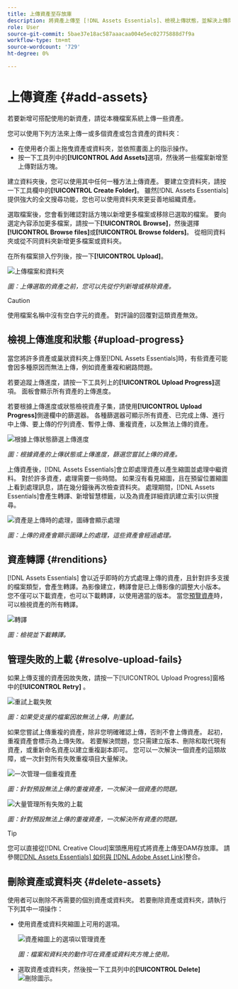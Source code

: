 ```yaml
---
title: 上傳資產至存放庫
description: 將資產上傳至 [!DNL Assets Essentials]、檢視上傳狀態，並解決上傳問題。
role: User
source-git-commit: 5bae37e18ac587aaacaa004e5ec02775888d7f9a
workflow-type: tm+mt
source-wordcount: '729'
ht-degree: 0%

---
```



# 上傳資產 {#add-assets}

若要新增可搭配使用的新資產，請從本機檔案系統上傳一些資產。<!-- TBD: Many of the [common file formats are supported](/help/supported-file-formats.md). -->

您可以使用下列方法來上傳一或多個資產或包含資產的資料夾：

* 在使用者介面上拖曳資產或資料夾，並依照畫面上的指示操作。
* 按一下工具列中的&#x200B;**[!UICONTROL Add Assets]**&#x200B;選項，然後將一些檔案新增至上傳對話方塊。

<!-- TBD: Update this GIF
![Asset and nested folder upload demo](assets/do-not-localize/upload-assets.gif) -->

建立資料夾後，您可以使用其中任何一種方法上傳資產。 要建立空資料夾，請按一下工具欄中的&#x200B;**[!UICONTROL Create Folder]**。 雖然[!DNL Assets Essentials]提供強大的全文搜尋功能，您也可以使用資料夾來更妥善地組織資產。

選取檔案後，您會看到確認對話方塊以新增更多檔案或移除已選取的檔案。 要向選定內容添加更多檔案，請按一下&#x200B;**[!UICONTROL Browse]**，然後選擇&#x200B;**[!UICONTROL Browse files]**&#x200B;或&#x200B;**[!UICONTROL Browse folders]**。 從相同資料夾或從不同資料夾新增更多檔案或資料夾。

在所有檔案排入佇列後，按一下&#x200B;**[!UICONTROL Upload]**。

![上傳檔案和資料夾](assets/upload-browse-files-folders.png)

*圖：上傳選取的資產之前，您可以先從佇列新增或移除資產。*

>[!CAUTION]
>
>使用檔案名稱中沒有空白字元的資產。 對評論的回覆對這類資產無效。

## 檢視上傳進度和狀態 {#upload-progress}

當您將許多資產或巢狀資料夾上傳至[!DNL Assets Essentials]時，有些資產可能會因多種原因而無法上傳，例如資產重複和網路問題。

若要追蹤上傳進度，請按一下工具列上的&#x200B;**[!UICONTROL Upload Progress]**&#x200B;選項。 面板會顯示所有資產的上傳進度。

若要根據上傳進度或狀態檢視資產子集，請使用&#x200B;**[!UICONTROL Upload Progress]**&#x200B;側邊欄中的篩選器。 各種篩選器可顯示所有資產、已完成上傳、進行中上傳、要上傳的佇列資產、暫停上傳、重複資產，以及無法上傳的資產。

![根據上傳狀態篩選上傳進度](assets/filter-upload-progress.png)

*圖：根據資產的上傳狀態或上傳進度，篩選您嘗試上傳的資產。*

上傳資產後，[!DNL Assets Essentials]會立即處理資產以產生縮圖並處理中繼資料。 對於許多資產，處理需要一些時間。 如果沒有看見縮圖，且在預留位置縮圖上看到處理訊息，請在幾分鐘後再次檢查資料夾。 處理期間，[!DNL Assets Essentials]會產生轉譯、新增智慧標籤，以及為資產詳細資訊建立索引以供搜尋。

![資產是上傳時的處理，圖磚會顯示處理](assets/upload-processing.png)

*圖：上傳的資產會顯示圖磚上的處理，這些資產會經過處理。*

## 資產轉譯 {#renditions}

[!DNL Assets Essentials] 會以近乎即時的方式處理上傳的資產，且針對許多支援的檔案類型，會產生轉譯。為影像建立，轉譯會是已上傳影像的調整大小版本。 您不僅可以下載資產，也可以下載轉譯，以使用適當的版本。 當您[預覽資產](/help/navigate-view.md#preview-assets)時，可以檢視資產的所有轉譯。

![轉譯](assets/renditions-view-download.png)

*圖：檢視並下載轉譯。*

## 管理失敗的上載 {#resolve-upload-fails}

如果上傳支援的資產因故失敗，請按一下[!UICONTROL Upload Progress]窗格中的&#x200B;**[!UICONTROL Retry]** 。

![重試上載失敗](assets/upload-retry.png)

*圖：如果受支援的檔案因故無法上傳，則重試。*

如果您嘗試上傳重複的資產，除非您明確確認上傳，否則不會上傳資產。 起初，重複資產會標示為上傳失敗。 若要解決問題，您只需建立版本、刪除和取代現有資產，或重新命名資產以建立重複副本即可。 您可以一次解決一個資產的這類故障，或一次針對所有失敗重複項目大量解決。

![一次管理一個重複資產](assets/uploads-manage-duplicates.png)

*圖：針對預設無法上傳的重複資產，一次解決一個資產的問題。*

![大量管理所有失敗的上載](assets/upload-progress-manage-failed-uploads.png)

*圖：針對預設無法上傳的重複資產，一次解決所有資產的問題。*

>[!TIP]
>
>您可以直接從[!DNL Creative Cloud]案頭應用程式將資產上傳至DAM存放庫。 請參閱[[!DNL Assets Essentials] 如何與 [!DNL Adobe Asset Link]](/help/integration.md)整合。

## 刪除資產或資料夾 {#delete-assets}

使用者可以刪除不再需要的個別資產或資料夾。 若要刪除資產或資料夾，請執行下列其中一項操作：

* 使用資產或資料夾縮圖上可用的選項。

   ![資產縮圖上的選項以管理資產](assets/options-on-thumbnail.png)

   *圖：檔案和資料夾的動作可在資產或資料夾方塊上使用。*

* 選取資產或資料夾，然後按一下工具列中的&#x200B;**[!UICONTROL Delete]** ![刪除圖示](assets/do-not-localize/delete-icon.png)。
